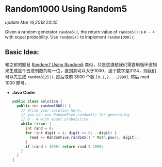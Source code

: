 # Random1000 Using Random5

_update Mar 16,2018 23:45_

Given a random generator `random5()`, the return value of `random5()` is `0 - 4` with equal probability. Use `random5()` to implement `random1000()`;

## Basic Idea:

和之前的题目 [Random7 Using Random5](https://app.gitbook.com/@willguo/s/willguo-algo/~/drafts/-MdtyW6bL0PeSOMyazhB/algorithm-problems/random/random7-using-random5) 类似，只是这道题我们需要用循环逻辑来生成这个五进制数的每一位，直到其可以大于1000，这个数字是3124，则我们可以先生成 `random3125()`, 然后取前 3000 个数 `[0,1,2...,2999]`, 然后 mod 1000 即可。

* **Java Code:**

  ```java
  public class Solution {
    public int random1000() {
      // Write your solution here.
      // you can use RandomFive.random5() for generating
      // 0 - 4 with equal probability.
      while (true) {
        int rand = 0;
        for (int digit = 4; digit >= 0; --digit) {
          rand += RandomFive.random5() * Math.pow(5, digit);
        }
        if (rand < 3000) return rand % 1000;
      }
    }
  }
  ```


